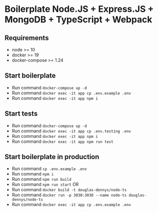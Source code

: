 # Boilerplate Node.JS + Express.JS + MongoDB + TypeScript + Webpack

## Requirements

- node >= 10
- docker >= 19
- docker-compose >= 1.24

## Start boilerplate

- Run command `docker-compose up -d`
- Run command `docker exec -it app cp .env.example .env`
- Run command `docker exec -it app npm i`

## Start tests

- Run command `docker-compose up -d`
- Run command `docker exec -it app cp .env.testing .env`
- Run command `docker exec -it app npm i`
- Run command `docker exec -it app npm run test`

## Start boilerplate in production

- Run command `cp .env.example .env`
- Run command `npm i`
- Run command `npm run build`
- Run command `npm run start`
  OR
- Run command `docker build -t douglas-dennys/node-ts`
- Run command `docker run -p 3030:3030 --name node-ts douglas-dennys/node-ts`
- Run command `docker exec -it app cp .env.example .env`
